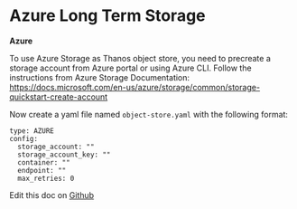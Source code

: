 Azure Long Term Storage
=======================

__Azure__

To use Azure Storage as Thanos object store, you need to precreate a storage account from Azure portal or using Azure CLI. Follow the instructions from Azure Storage Documentation: https://docs.microsoft.com/en-us/azure/storage/common/storage-quickstart-create-account

Now create a yaml file named `object-store.yaml` with the following format:

```
type: AZURE
config:
  storage_account: ""
  storage_account_key: ""
  container: ""
  endpoint: ""
  max_retries: 0
```

Edit this doc on [Github](https://github.com/kubecost/docs/blob/master/long-term-storage-azure.md)

<!--- {"article":"4407595954327","section":"4402815682455","permissiongroup":"1500001277122"} --->